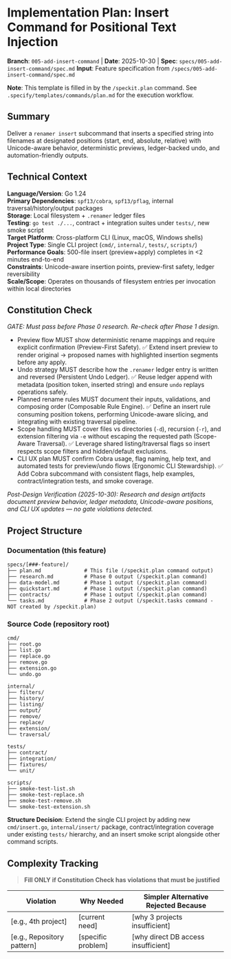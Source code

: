 # Implementation Plan: Insert Command for Positional Text Injection

**Branch**: `005-add-insert-command` | **Date**: 2025-10-30 | **Spec**: `specs/005-add-insert-command/spec.md`
**Input**: Feature specification from `/specs/005-add-insert-command/spec.md`

**Note**: This template is filled in by the `/speckit.plan` command. See `.specify/templates/commands/plan.md` for the execution workflow.

## Summary

Deliver a `renamer insert` subcommand that inserts a specified string into filenames at designated positions (start, end, absolute, relative) with Unicode-aware behavior, deterministic previews, ledger-backed undo, and automation-friendly outputs.

## Technical Context

<!--
  ACTION REQUIRED: Replace the content in this section with the technical details
  for the project. The structure here is presented in advisory capacity to guide
  the iteration process.
-->

**Language/Version**: Go 1.24  
**Primary Dependencies**: `spf13/cobra`, `spf13/pflag`, internal traversal/history/output packages  
**Storage**: Local filesystem + `.renamer` ledger files  
**Testing**: `go test ./...`, contract + integration suites under `tests/`, new smoke script  
**Target Platform**: Cross-platform CLI (Linux, macOS, Windows shells)
**Project Type**: Single CLI project (`cmd/`, `internal/`, `tests/`, `scripts/`)  
**Performance Goals**: 500-file insert (preview+apply) completes in <2 minutes end-to-end  
**Constraints**: Unicode-aware insertion points, preview-first safety, ledger reversibility  
**Scale/Scope**: Operates on thousands of filesystem entries per invocation within local directories

## Constitution Check

*GATE: Must pass before Phase 0 research. Re-check after Phase 1 design.*

- Preview flow MUST show deterministic rename mappings and require explicit confirmation (Preview-First Safety). ✅ Extend insert preview to render original → proposed names with highlighted insertion segments before any apply.
- Undo strategy MUST describe how the `.renamer` ledger entry is written and reversed (Persistent Undo Ledger). ✅ Reuse ledger append with metadata (position token, inserted string) and ensure `undo` replays operations safely.
- Planned rename rules MUST document their inputs, validations, and composing order (Composable Rule Engine). ✅ Define an insert rule consuming position tokens, performing Unicode-aware slicing, and integrating with existing traversal pipeline.
- Scope handling MUST cover files vs directories (`-d`), recursion (`-r`), and extension filtering via `-e` without escaping the requested path (Scope-Aware Traversal). ✅ Leverage shared listing/traversal flags so insert respects scope filters and hidden/default exclusions.
- CLI UX plan MUST confirm Cobra usage, flag naming, help text, and automated tests for preview/undo flows (Ergonomic CLI Stewardship). ✅ Add Cobra subcommand with consistent flags, help examples, contract/integration tests, and smoke coverage.

*Post-Design Verification (2025-10-30): Research and design artifacts document preview behavior, ledger metadata, Unicode-aware positions, and CLI UX updates — no gate violations detected.*

## Project Structure

### Documentation (this feature)

```text
specs/[###-feature]/
├── plan.md              # This file (/speckit.plan command output)
├── research.md          # Phase 0 output (/speckit.plan command)
├── data-model.md        # Phase 1 output (/speckit.plan command)
├── quickstart.md        # Phase 1 output (/speckit.plan command)
├── contracts/           # Phase 1 output (/speckit.plan command)
└── tasks.md             # Phase 2 output (/speckit.tasks command - NOT created by /speckit.plan)
```

### Source Code (repository root)
<!--
  ACTION REQUIRED: Replace the placeholder tree below with the concrete layout
  for this feature. Delete unused options and expand the chosen structure with
  real paths (e.g., apps/admin, packages/something). The delivered plan must
  not include Option labels.
-->

```text
cmd/
├── root.go
├── list.go
├── replace.go
├── remove.go
├── extension.go
└── undo.go

internal/
├── filters/
├── history/
├── listing/
├── output/
├── remove/
├── replace/
├── extension/
└── traversal/

tests/
├── contract/
├── integration/
├── fixtures/
└── unit/

scripts/
├── smoke-test-list.sh
├── smoke-test-replace.sh
├── smoke-test-remove.sh
└── smoke-test-extension.sh
```

**Structure Decision**: Extend the single CLI project by adding new `cmd/insert.go`, `internal/insert/` package, contract/integration coverage under existing `tests/` hierarchy, and an insert smoke script alongside other command scripts.

## Complexity Tracking

> **Fill ONLY if Constitution Check has violations that must be justified**

| Violation | Why Needed | Simpler Alternative Rejected Because |
|-----------|------------|-------------------------------------|
| [e.g., 4th project] | [current need] | [why 3 projects insufficient] |
| [e.g., Repository pattern] | [specific problem] | [why direct DB access insufficient] |
